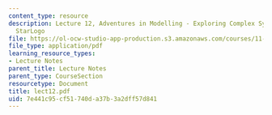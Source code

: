 ```yaml
---
content_type: resource
description: Lecture 12, Adventures in Modelling - Exploring Complex Systems with
  StarLogo
file: https://ol-ocw-studio-app-production.s3.amazonaws.com/courses/11-204-planning-communications-and-digital-media-fall-2004/7e441c95cf51740da37b3a2dff57d841_lect12.pdf
file_type: application/pdf
learning_resource_types:
- Lecture Notes
parent_title: Lecture Notes
parent_type: CourseSection
resourcetype: Document
title: lect12.pdf
uid: 7e441c95-cf51-740d-a37b-3a2dff57d841
---
```

